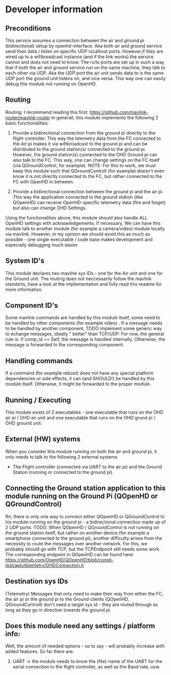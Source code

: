 # Developer information

## Preconditions

This service assumes a connection between the air and ground pi (bidirectional) setup by openhd-interface. Aka both air
and ground service send their data / listen on specific UDP localhost ports. However,if they are wired up to a
wifibroadcast instance (and if the link works) the service cannot and does not need to know. The rx/tx ports are set up
in such a way that if both the air and ground service run on the same machine, they talk to each other via UDP. Aka the
UDP port the air unit sends data to is the same UDP port the ground unit listens on, and vice versa. This way one can
easily debug this module not running on OpenHD.

## Routing

Routing: I recommend reading this first: https://github.com/mavlink-router/mavlink-router
In generall, this module implements the following 2 basic functionalities:

1) Provide a bidirectional connection from the ground pi directly to the flight controller. This way the telemetry data
   from the FC connected to the Air pi makes it via wifibroadcast to the ground pi and can be distributed to the ground
   station(s) connected to the ground pi. However, the ground station(s) connected to the OHD Ground pi can also talk to
   the FC. This way, one can change settings on the FC itself (via QGroundControl, for example). NOTE: For this to work,
   we must keep this module such that QGroundControll (for example) doesn't even know it is not directly connected to
   the FC, but rather connected to the FC with OpenHD in between.

2) Provide a bidirectional connection between the ground pi and the air pi. This way the application connected to the
   ground station (like QOpenHD) can receive OpenHD-specific telemetry data (fire and forget) but also can change OHD
   Settings.

Using the functionalities above, this module should also handle ALL OpenHD settings with acknowledgements. If necessary,
We can have this module talk to another module (for example a camera/video) module locally via mavlink. However, in my
opinion we should avoid this as much as possible - one single executable / code base makes development and especially
debugging much easier.

## System ID's

This module declares two mavlink sys IDs - one for the Air unit and one for the Ground unit. The routing does not
neccessarily follow the mavlink standarts, have a look at the implementation and fully read this readme for more
information.

## Component ID's

Some mavlink commands are handled by this module itself, some need to be handled by other components (for example video)
. If a message needs to be handled by another component, TODO implement some generic way to echange messages, ideally "
better" than TCP/UDP. For now, the general rule is: If comp_id == Self, the message is handled internally. Otherwise,
the message is forwarded to the corresponding component.

## Handling commands

If a command (for example reboot) does not have any special platform dependencies or side effects, it can (and SHOULD!)
be handled by this module itself. Otherwise, it might be forwarded to the proper module.

## Running / Executing

This module exists of 2 executables - one executable that runs on the OHD air pi / OHD air unit and one executable that
runs on the OHD grund pi / OHD ground unit.

## External (HW) systems

When you consider this module running on both the air and ground pi, it only needs to talk to the following 2 external
systems

- The Flight controller (connected via UART to the air pi) and the Ground Station (running or connected to the ground
  pi).

## Connecting the  Ground station application to this module running on the Ground Pi (QOpenHD or QGroundControl)

Rn, there is only one way to connect either QOpenHD or QGroundControl to his module running on the ground pi - a
bidirectional connection made up of 2 UDP ports. TODO: When QOpenHD / QGroundControl is not running on the ground
station itself, but rather on another device (for example a smartphone connected to the ground pi), another difficulty
arises from the necessity to route the messages over another network. For this, we probably should go with TCP, but the
TCPEndpoint still needs some work. The corresponding endpoint in QOpenHD can be found
here: https://github.com/OpenHD/QOpenHD/blob/consti-test/app/telemetry/OHDConnection.h

## Destination sys IDs

(Telemetry) Messages that only need to make their way from either the FC, the air pi or the ground pi to the Ground
clients (QOpenHD, QGroundControll) don't need a target sys id - they are routed through as long as they go in direction
towards the ground pi.

## Does this module need any settings / platform info:

Well, the amount of needed options - so to say - will probably increase with added features. So far there are:

1) UART -> the module needs to know the (file)-name of the UART for the serial connection to the flight controller, as
   well as the Baud rate, usw.
